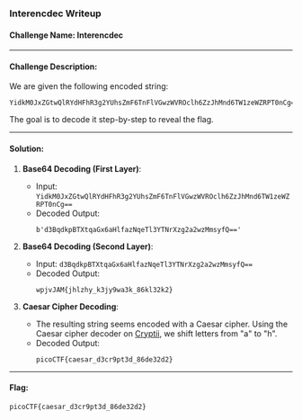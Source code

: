 ### Interencdec Writeup

#### Challenge Name: Interencdec

---

#### Challenge Description:

We are given the following encoded string:

```
YidkM0JxZGtwQlRYdHFhR3g2YUhsZmF6TnFlVGwzWVROclh6ZzJhMnd6TW1zeWZRPT0nCg==
```

The goal is to decode it step-by-step to reveal the flag.

---

#### Solution:

1. **Base64 Decoding (First Layer)**:
   - Input: `YidkM0JxZGtwQlRYdHFhR3g2YUhsZmF6TnFlVGwzWVROclh6ZzJhMnd6TW1zeWZRPT0nCg==`
   - Decoded Output:
     ```
     b'd3BqdkpBTXtqaGx6aHlfazNqeTl3YTNrXzg2a2wzMmsyfQ=='
     ```

2. **Base64 Decoding (Second Layer)**:
   - Input: `d3BqdkpBTXtqaGx6aHlfazNqeTl3YTNrXzg2a2wzMmsyfQ==`
   - Decoded Output:
     ```
     wpjvJAM{jhlzhy_k3jy9wa3k_86kl32k2}
     ```

3. **Caesar Cipher Decoding**:
   - The resulting string seems encoded with a Caesar cipher. Using the Caesar cipher decoder on [Cryptii](https://cryptii.com/pipes/caesar-cipher), we shift letters from "a" to "h".
   - Decoded Output:
     ```
     picoCTF{caesar_d3cr9pt3d_86de32d2}
     ```

---

#### Flag:

```
picoCTF{caesar_d3cr9pt3d_86de32d2}
```
